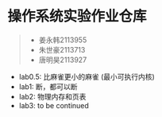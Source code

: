 # 操作系统实验作业仓库
>- 姜永韩2113955
>- 朱世豪2113713
>- 唐明昊2113927  

- lab0.5: 比麻雀更小的麻雀 (最小可执行内核)
- lab1: 断，都可以断
- lab2: 物理内存和页表
- lab3: to be continued
